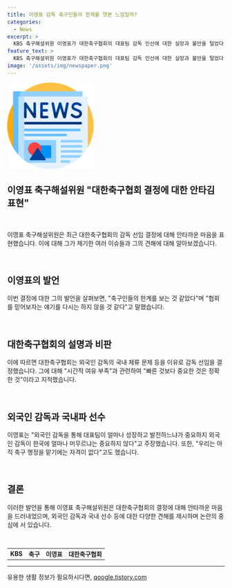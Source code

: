 ```yaml
---
title: 이영표 감독 축구인들의 한계를 엿본 느낌일까?
categories:
  - News
excerpt: >
  KBS 축구해설위원 이영표가 대한축구협회의 대표팀 감독 인선에 대한 실망과 불만을 털었다. 홍 감독의 내정 소식에 놀란 그는 협회를 신뢰하기 힘들다고 밝히며, 외국인 감독의 선임이 아닌 국내 감독에 대한 지적을 제기했다. 또한, 축구협회의 결정에 대한 불만과 홍 감독에 대한 의구심을 표명하며, 축구협회의 한계를 드러내며 안타까움을 털었다.
feature_text: >
  KBS 축구해설위원 이영표가 대한축구협회의 대표팀 감독 인선에 대한 실망과 불만을 털었다. 홍 감독의 내정 소식에 놀란 그는 협회를 신뢰하기 힘들다고 밝히며, 외국인 감독의 선임이 아닌 국내 감독에 대한 지적을 제기했다. 또한, 축구협회의 결정에 대한 불만과 홍 감독에 대한 의구심을 표명하며, 축구협회의 한계를 드러내며 안타까움을 털었다.
image: '/assets/img/newspaper.png'
---
```


<p><img src="/assets/img/newspaper.png" alt="kimp 속보" /></p>

<h2 data-ke-size="size26">이영표 축구해설위원 "대한축구협회 결정에 대한 안타김 표현"</h2>

<p data-ke-size="size16">&nbsp;</p>

<p>이영표 축구해설위원은 최근 대한축구협회의 감독 선임 결정에 대해 안타까운 마음을 표현했습니다. 이에 대해 그가 제기한 여러 이슈들과 그의 견해에 대해 알아보겠습니다.</p>

<p data-ke-size="size16">&nbsp;</p>

<h2 data-ke-size="size24">이영표의 발언</h2>

<p data-ke-size="size16">이번 결정에 대한 그의 발언을 살펴보면, "축구인들의 한계를 보는 것 같았다"며 "협회를 믿어보자는 얘기를 다시는 하지 않을 것 같다"고 말했습니다.</p>

<p data-ke-size="size16">&nbsp;</p>

<h2 data-ke-size="size24">대한축구협회의 설명과 비판</h2>

<p data-ke-size="size16">이에 따르면 대한축구협회는 외국인 감독의 국내 체류 문제 등을 이유로 감독 선임을 결정했습니다. 그에 대해 "시간적 여유 부족"과 관련하여 "빠른 것보다 중요한 것은 정확한 것"이라고 지적했습니다.</p>

<p data-ke-size="size16">&nbsp;</p>

<h2 data-ke-size="size24">외국인 감독과 국내파 선수</h2>

<p data-ke-size="size16">이영표는 "외국인 감독을 통해 대표팀이 얼마나 성장하고 발전하느냐가 중요하지 외국인 감독이 한국에 얼마나 머무르냐는 중요하지 않다"고 주장했습니다. 또한, "우리는 아직 축구 행정을 맡기에는 자격이 없다"고도 했습니다.</p>

<p data-ke-size="size16">&nbsp;</p>

<h2 data-ke-size="size24">결론</h2>

<p data-ke-size="size16">이러한 발언을 통해 이영표 축구해설위원은 대한축구협회의 결정에 대해 안타까운 마음을 드러내었으며, 외국인 감독과 국내 선수 등에 대한 다양한 견해를 제시하며 논란의 중심에 서 있습니다.</p>

<p data-ke-size="size16">&nbsp;</p>

<table>
  <tbody>
    <tr>
      <td style="text-align: center; height: 17px;"><b>KBS</b></td>
      <td style="text-align: center; height: 17px;"><b>축구</b></td>
      <td style="text-align: center; height: 17px;"><b>이영표</b></td>
      <td style="text-align: center; height: 17px;"><b>대한축구협회</b></td>
    </tr>
  </tbody>
</table>

<hr>
유용한 생활 정보가 필요하시다면, <a href="https://qoogle.tistory.com" rel="dofollow">qoogle.tistory.com</a>


